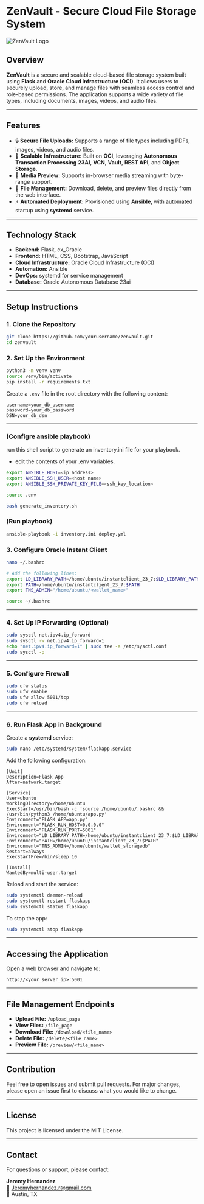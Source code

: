 # ZenVault - Secure Cloud File Storage System

![ZenVault Logo](static/favicon.ico)

## Overview
**ZenVault** is a secure and scalable cloud-based file storage system built using **Flask** and **Oracle Cloud Infrastructure (OCI)**. It allows users to securely upload, store, and manage files with seamless access control and role-based permissions. The application supports a wide variety of file types, including documents, images, videos, and audio files.

---

## Features
- 🔒 **Secure File Uploads:** Supports a range of file types including PDFs, images, videos, and audio files.
- 🚀 **Scalable Infrastructure:** Built on **OCI**, leveraging **Autonomous Transaction Processing 23AI**, **VCN**, **Vault**, **REST API**, and **Object Storage**.
- 🎥 **Media Preview:** Supports in-browser media streaming with byte-range support.
- 📂 **File Management:** Download, delete, and preview files directly from the web interface.
- ⚡ **Automated Deployment:** Provisioned using **Ansible**, with automated startup using **systemd** service.

---

## Technology Stack
- **Backend:** Flask, cx_Oracle
- **Frontend:** HTML, CSS, Bootstrap, JavaScript
- **Cloud Infrastructure:** Oracle Cloud Infrastructure (OCI)
- **Automation:** Ansible
- **DevOps:** systemd for service management
- **Database:** Oracle Autonomous Database 23ai

---

## Setup Instructions

### 1. **Clone the Repository**
```bash
git clone https://github.com/yourusername/zenvault.git
cd zenvault
```

### 2. **Set Up the Environment**

```bash
python3 -m venv venv
source venv/bin/activate
pip install -r requirements.txt
```

Create a `.env` file in the root directory with the following content:

```plaintext
username=your_db_username
password=your_db_password
DSN=your_db_dsn
```

---

### (Configre ansible playbook)
run this shell script to generate an inventory.ini file for your playbook.
- edit the contents of your .env variables.
```bash
export ANSIBLE_HOST=<ip address>
export ANSIBLE_SSH_USER=<host name>
export ANSIBLE_SSH_PRIVATE_KEY_FILE=<ssh_key_location>
```

```bash
source .env
```

```bash
bash generate_inventory.sh
```

### (Run playbook)

```bash
ansible-playbook -i inventory.ini deploy.yml
```

### 3. **Configure Oracle Instant Client**

```bash
nano ~/.bashrc

# Add the following lines:
export LD_LIBRARY_PATH=/home/ubuntu/instantclient_23_7:$LD_LIBRARY_PATH
export PATH=/home/ubuntu/instantclient_23_7:$PATH
export TNS_ADMIN="/home/ubuntu/<wallet_name>"

source ~/.bashrc
```

---

### 4. **Set Up IP Forwarding (Optional)**

```bash
sudo sysctl net.ipv4.ip_forward
sudo sysctl -w net.ipv4.ip_forward=1
echo "net.ipv4.ip_forward=1" | sudo tee -a /etc/sysctl.conf
sudo sysctl -p
```

---

### 5. **Configure Firewall**

```bash
sudo ufw status
sudo ufw enable
sudo ufw allow 5001/tcp
sudo ufw reload
```

---

### 6. **Run Flask App in Background**

Create a **systemd** service:

```bash
sudo nano /etc/systemd/system/flaskapp.service
```

Add the following configuration:

```plaintext
[Unit]
Description=Flask App
After=network.target

[Service]
User=ubuntu
WorkingDirectory=/home/ubuntu
ExecStart=/usr/bin/bash -c 'source /home/ubuntu/.bashrc && /usr/bin/python3 /home/ubuntu/app.py'
Environment="FLASK_APP=app.py"
Environment="FLASK_RUN_HOST=0.0.0.0"
Environment="FLASK_RUN_PORT=5001"
Environment="LD_LIBRARY_PATH=/home/ubuntu/instantclient_23_7:$LD_LIBRARY_PATH"
Environment="PATH=/home/ubuntu/instantclient_23_7:$PATH"
Environment="TNS_ADMIN=/home/ubuntu/wallet_storagedb"
Restart=always
ExecStartPre=/bin/sleep 10

[Install]
WantedBy=multi-user.target
```

Reload and start the service:

```bash
sudo systemctl daemon-reload
sudo systemctl restart flaskapp
sudo systemctl status flaskapp
```

To stop the app:

```bash
sudo systemctl stop flaskapp
```

---

## Accessing the Application
Open a web browser and navigate to:

```plaintext
http://<your_server_ip>:5001
```

---

## File Management Endpoints
- **Upload File:** `/upload_page`
- **View Files:** `/file_page`
- **Download File:** `/download/<file_name>`
- **Delete File:** `/delete/<file_name>`
- **Preview File:** `/preview/<file_name>`

---

## Contribution
Feel free to open issues and submit pull requests. For major changes, please open an issue first to discuss what you would like to change.

---

## License
This project is licensed under the MIT License.

---

## Contact
For questions or support, please contact:

**Jeremy Hernandez**  
📧 [Jeremyhernandez.r@gmail.com](mailto:Jeremyhernandez.r@gmail.com)  
📍 Austin, TX 
